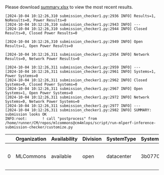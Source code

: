 Please download [summary.xlsx](summary.xlsx) to view the most recent results. 
 ```
[2024-10-04 10:12:26,310 submission_checker1.py:2936 INFO] Results=1, NoResults=0, Power Results=0
[2024-10-04 10:12:26,310 submission_checker1.py:2943 INFO] ---
[2024-10-04 10:12:26,310 submission_checker1.py:2944 INFO] Closed Results=0, Closed Power Results=0

[2024-10-04 10:12:26,310 submission_checker1.py:2949 INFO] Open Results=1, Open Power Results=0

[2024-10-04 10:12:26,311 submission_checker1.py:2954 INFO] Network Results=0, Network Power Results=0

[2024-10-04 10:12:26,311 submission_checker1.py:2959 INFO] ---
[2024-10-04 10:12:26,311 submission_checker1.py:2961 INFO] Systems=1, Power Systems=0
[2024-10-04 10:12:26,311 submission_checker1.py:2962 INFO] Closed Systems=0, Closed Power Systems=0
[2024-10-04 10:12:26,311 submission_checker1.py:2967 INFO] Open Systems=1, Open Power Systems=0
[2024-10-04 10:12:26,311 submission_checker1.py:2972 INFO] Network Systems=0, Network Power Systems=0
[2024-10-04 10:12:26,311 submission_checker1.py:2977 INFO] ---
[2024-10-04 10:12:26,311 submission_checker1.py:2982 INFO] SUMMARY: submission looks OK
INFO:root:       ! call "postprocess" from /home/runner/CM/repos/mlcommons@cm4mlops/script/run-mlperf-inference-submission-checker/customize.py

```

|    | Organization   | Availability   | Division   | SystemType   | SystemName   | Platform                                             | Model               | MlperfModel         | Scenario   |   Result | Accuracy                                                     |   number_of_nodes | host_processor_model_name   |   host_processors_per_node |   host_processor_core_count | accelerator_model_name   |   accelerators_per_node | Location                                                                                                | framework      | operating_system                                | notes                             |   compliance |   errors | version   |   inferred | has_power   | Units     | weight_data_types   |
|---:|:---------------|:---------------|:-----------|:-------------|:-------------|:-----------------------------------------------------|:--------------------|:--------------------|:-----------|---------:|:-------------------------------------------------------------|------------------:|:----------------------------|---------------------------:|----------------------------:|:-------------------------|------------------------:|:--------------------------------------------------------------------------------------------------------|:---------------|:------------------------------------------------|:----------------------------------|-------------:|---------:|:----------|-----------:|:------------|:----------|:--------------------|
|  0 | MLCommons      | available      | open       | datacenter   | 3b07702db56d | 3b07702db56d-reference-gpu-pytorch_v2.4.1-scc24-base | stable-diffusion-xl | stable-diffusion-xl | Offline    | 0.374837 | CLIP_SCORE: 15.18544016778469  FID_SCORE: 235.69504308101006 |                 1 | Intel(R) Xeon(R) w7-2495X   |                          1 |                          24 | NVIDIA GeForce RTX 4090  |                       1 | open/MLCommons/results/3b07702db56d-reference-gpu-pytorch_v2.4.1-scc24-base/stable-diffusion-xl/offline | pytorch v2.4.1 | Ubuntu 22.04 (linux-6.2.0-39-generic-glibc2.35) | Automated by MLCommons CM v2.3.9. |            1 |        0 | v4.1      |          0 | False       | Samples/s | fp32                |